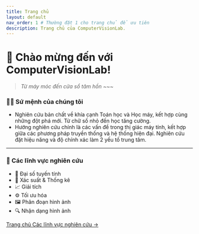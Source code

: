 ```yaml
---
title: Trang chủ
layout: default
nav_order: 1 # Thường đặt 1 cho trang chủ để ưu tiên
description: Trang chủ của ComputerVisionLab.
---
```

# 🌟 Chào mừng đến với ComputerVisionLab!

 
> _Từ máy móc đến cửa sổ tâm hồn ~~~_ 

### 👨‍🔬 **Sứ mệnh của chúng tôi**  
- Nghiên cứu bản chất về khía cạnh Toán học và Học máy, kết hợp cùng những đột phá mới. Từ chữ số nhỏ đến học tăng cường.  
- Hướng nghiên cứu chính là các vấn đề trong thị giác máy tính, kết hợp giữa các phương pháp truyền thống và hệ thống hiện đại. Nghiên cứu đặt hiệu năng và độ chính xác làm 2 yếu tố trung tâm.  

---

### 🔬 Các lĩnh vực nghiên cứu  
- 🧮 Đại số tuyến tính  
- 🎲 Xác suất & Thống kê  
- 📈 Giải tích  
- ⚙️ Tối ưu hóa  
- 🖼️ Phân đoạn hình ảnh  
- 🔍 Nhận dạng hình ảnh  

[Trang chủ Các lĩnh vực nghiên cứu →](topics.md)  

